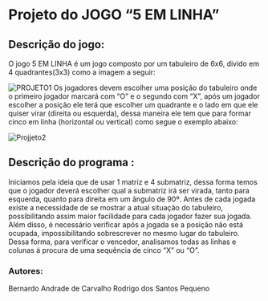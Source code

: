 # Projeto do  JOGO “5 EM LINHA”

## Descrição do jogo:

O jogo 5 EM LINHA é um jogo composto por um tabuleiro de 6x6, divido em 4 quadrantes(3x3) como a imagem a seguir:

![PROJETO1](https://user-images.githubusercontent.com/23217960/60698424-a37af100-9ec5-11e9-945a-8a5123c550d6.png)
Os jogadores devem escolher uma posição do tabuleiro onde o primeiro jogador marcará com “O” e o segundo com “X”, após um jogador escolher a posição ele terá que escolher um quadrante e o lado em que ele quiser virar (direita ou esquerda), dessa maneira ele tem que para formar cinco em linha (horizontal ou vertical) como segue o exemplo abaixo:

![Projjeto2](https://user-images.githubusercontent.com/23217960/60698499-ffde1080-9ec5-11e9-8e94-e83d8fb1dcd2.png)

## Descrição do programa :
Iniciamos pela ideia que de usar 1 matriz e 4 submatriz, dessa forma temos que o jogador deverá escolher qual a submatriz irá ser virada, tanto para esquerda, quanto para direita em um ângulo de 90º. Antes de cada jogada existe a necessidade de se mostrar a atual situação do tabuleiro, possibilitando assim maior facilidade para cada jogador fazer sua jogada. Além disso, é necessário verificar após a jogada se a posição não está ocupada, impossibilitando sobrescrever no mesmo lugar do tabuleiro.
Dessa forma, para verificar o vencedor, analisamos todas as linhas e colunas á procura de uma sequência de cinco “X” ou “O”.

### Autores:
Bernardo Andrade de Carvalho
Rodrigo dos Santos Pequeno
